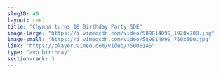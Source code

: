```yaml
---
slugID: 49 
layout: reel
title: "Chynna turns 18 Birthday Party SDE"
image-large: "https://i.vimeocdn.com/video/589814099_1920x700.jpg"
image-small: "https://i.vimeocdn.com/video/589814099_750x500.jpg"
link: "https://player.vimeo.com/video/75006145"
type: "avp birthday"
section-rank: 3
---
```

